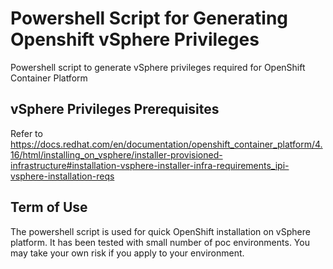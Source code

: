 # Powershell Script for Generating Openshift vSphere Privileges
Powershell script to generate vSphere privileges required for OpenShift Container Platform

## vSphere Privileges Prerequisites
Refer to https://docs.redhat.com/en/documentation/openshift_container_platform/4.16/html/installing_on_vsphere/installer-provisioned-infrastructure#installation-vsphere-installer-infra-requirements_ipi-vsphere-installation-reqs

## Term of Use
The powershell script is used for quick OpenShift installation on vSphere platform. It has been tested with small number of poc environments. You may take your own risk if you apply to your environment.
